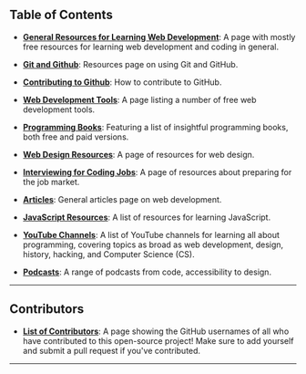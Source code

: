 ## Table of Contents

* [**General Resources for Learning Web Development**](generalResources.md): A page with mostly free resources for learning web development and coding in general.

* [**Git and Github**](GitandGitHub_Resources/Using_Git_and_GitHub.md): Resources page on using Git and GitHub.

* [**Contributing to Github**](GitandGitHub_Resources/Contributing_to_GitHub.md): How to contribute to GitHub.

* [**Web Development Tools**](WebDevTools.md): A page listing a number of free web development tools.

* [**Programming Books**](Programming_Books.md): Featuring a list of insightful programming books, both free and paid versions.

* [**Web Design Resources**](WebDesignResources.md): A page of resources for web design.

* [**Interviewing for Coding Jobs**](HowtoInterviewforCodeJobs.md): A page of resources about preparing for the job market.

* [**Articles**](DevelopmentArticles.md): General articles page on web development.

* [**JavaScript Resources**](JavaScript.md): A list of resources for learning JavaScript.

* [**YouTube Channels**](YouTubeChannels.md): A list of YouTube channels for learning all about programming, covering topics as broad as web development, design, history, hacking, and Computer Science (CS).
  
* [**Podcasts**](Podcasts.md): A range of podcasts from code, accessibility to design.

---

## Contributors

* [**List of Contributors**](CONTRIBUTORS.md): A page showing the GitHub usernames of all who have contributed to this open-source project! Make sure to add yourself and submit a pull request if you've contributed.

---

